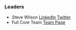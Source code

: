 ### Leaders
* Steve Wilson [LinkedIn](https://www.linkedin.com/in/wilsonsd/) [Twitter](https://twitter.com/virtualsteve)
* Full Core Team [Team Page](CoreTeam)
